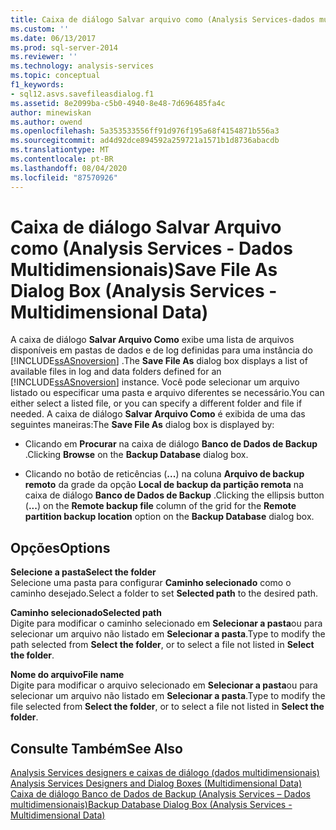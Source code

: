 ```yaml
---
title: Caixa de diálogo Salvar arquivo como (Analysis Services-dados multidimensionais) | Microsoft Docs
ms.custom: ''
ms.date: 06/13/2017
ms.prod: sql-server-2014
ms.reviewer: ''
ms.technology: analysis-services
ms.topic: conceptual
f1_keywords:
- sql12.asvs.savefileasdialog.f1
ms.assetid: 8e2099ba-c5b0-4940-8e48-7d696485fa4c
author: minewiskan
ms.author: owend
ms.openlocfilehash: 5a353533556ff91d976f195a68f4154871b556a3
ms.sourcegitcommit: ad4d92dce894592a259721a1571b1d8736abacdb
ms.translationtype: MT
ms.contentlocale: pt-BR
ms.lasthandoff: 08/04/2020
ms.locfileid: "87570926"
---
```

# <a name="save-file-as-dialog-box-analysis-services---multidimensional-data"></a><span data-ttu-id="4ab42-102">Caixa de diálogo Salvar Arquivo como (Analysis Services - Dados Multidimensionais)</span><span class="sxs-lookup"><span data-stu-id="4ab42-102">Save File As Dialog Box (Analysis Services - Multidimensional Data)</span></span>
  <span data-ttu-id="4ab42-103">A caixa de diálogo **Salvar Arquivo Como** exibe uma lista de arquivos disponíveis em pastas de dados e de log definidas para uma instância do [!INCLUDE[ssASnoversion](../includes/ssasnoversion-md.md)] .</span><span class="sxs-lookup"><span data-stu-id="4ab42-103">The **Save File As** dialog box displays a list of available files in log and data folders defined for an [!INCLUDE[ssASnoversion](../includes/ssasnoversion-md.md)] instance.</span></span> <span data-ttu-id="4ab42-104">Você pode selecionar um arquivo listado ou especificar uma pasta e arquivo diferentes se necessário.</span><span class="sxs-lookup"><span data-stu-id="4ab42-104">You can either select a listed file, or you can specify a different folder and file if needed.</span></span> <span data-ttu-id="4ab42-105">A caixa de diálogo **Salvar Arquivo Como** é exibida de uma das seguintes maneiras:</span><span class="sxs-lookup"><span data-stu-id="4ab42-105">The **Save File As** dialog box is displayed by:</span></span>  
  
-   <span data-ttu-id="4ab42-106">Clicando em **Procurar** na caixa de diálogo **Banco de Dados de Backup** .</span><span class="sxs-lookup"><span data-stu-id="4ab42-106">Clicking **Browse** on the **Backup Database** dialog box.</span></span>  
  
-   <span data-ttu-id="4ab42-107">Clicando no botão de reticências (**...**) na coluna **Arquivo de backup remoto** da grade da opção **Local de backup da partição remota** na caixa de diálogo **Banco de Dados de Backup** .</span><span class="sxs-lookup"><span data-stu-id="4ab42-107">Clicking the ellipsis button (**...**) on the **Remote backup file** column of the grid for the **Remote partition backup location** option on the **Backup Database** dialog box.</span></span>  
  
## <a name="options"></a><span data-ttu-id="4ab42-108">Opções</span><span class="sxs-lookup"><span data-stu-id="4ab42-108">Options</span></span>  
 <span data-ttu-id="4ab42-109">**Selecione a pasta**</span><span class="sxs-lookup"><span data-stu-id="4ab42-109">**Select the folder**</span></span>  
 <span data-ttu-id="4ab42-110">Selecione uma pasta para configurar **Caminho selecionado** como o caminho desejado.</span><span class="sxs-lookup"><span data-stu-id="4ab42-110">Select a folder to set **Selected path** to the desired path.</span></span>  
  
 <span data-ttu-id="4ab42-111">**Caminho selecionado**</span><span class="sxs-lookup"><span data-stu-id="4ab42-111">**Selected path**</span></span>  
 <span data-ttu-id="4ab42-112">Digite para modificar o caminho selecionado em **Selecionar a pasta**ou para selecionar um arquivo não listado em **Selecionar a pasta**.</span><span class="sxs-lookup"><span data-stu-id="4ab42-112">Type to modify the path selected from **Select the folder**, or to select a file not listed in **Select the folder**.</span></span>  
  
 <span data-ttu-id="4ab42-113">**Nome do arquivo**</span><span class="sxs-lookup"><span data-stu-id="4ab42-113">**File name**</span></span>  
 <span data-ttu-id="4ab42-114">Digite para modificar o arquivo selecionado em **Selecionar a pasta**ou para selecionar um arquivo não listado em **Selecionar a pasta**.</span><span class="sxs-lookup"><span data-stu-id="4ab42-114">Type to modify the file selected from **Select the folder**, or to select a file not listed in **Select the folder**.</span></span>  
  
## <a name="see-also"></a><span data-ttu-id="4ab42-115">Consulte Também</span><span class="sxs-lookup"><span data-stu-id="4ab42-115">See Also</span></span>  
 <span data-ttu-id="4ab42-116">[Analysis Services designers e caixas de diálogo &#40;dados multidimensionais&#41;](analysis-services-designers-and-dialog-boxes-multidimensional-data.md) </span><span class="sxs-lookup"><span data-stu-id="4ab42-116">[Analysis Services Designers and Dialog Boxes &#40;Multidimensional Data&#41;](analysis-services-designers-and-dialog-boxes-multidimensional-data.md) </span></span>  
 [<span data-ttu-id="4ab42-117">Caixa de diálogo Banco de Dados de Backup &#40;Analysis Services – Dados multidimensionais&#41;</span><span class="sxs-lookup"><span data-stu-id="4ab42-117">Backup Database Dialog Box &#40;Analysis Services - Multidimensional Data&#41;</span></span>](backup-database-dialog-box-analysis-services-multidimensional-data.md)  
  
  
